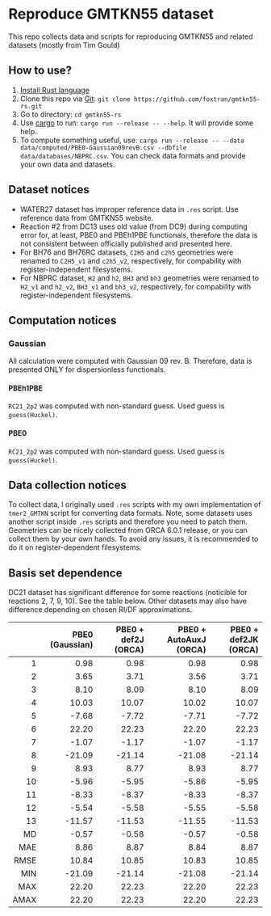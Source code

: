 # Reproduce GMTKN55 dataset

This repo collects data and scripts for reproducing GMTKN55 and related datasets (mostly from Tim Gould)

## How to use?

1. [Install Rust language](https://www.rust-lang.org/tools/install)
2. Clone this repo via [Git](https://git-scm.com): `git clone https://github.com/foxtran/gmtkn55-rs.git`
3. Go to directory: `cd gmtkn55-rs`
4. Use [cargo](https://doc.rust-lang.org/cargo/) to run: `cargo run --release -- --help`. It will provide some help.
5. To compute something useful, use: `cargo run --release -- --data data/computed/PBE0-Gaussian09revB.csv --dbfile data/databases/NBPRC.csv`. You can check data formats and provide your own data and datasets.

## Dataset notices

- WATER27 dataset has improper reference data in `.res` script. Use reference data from GMTKN55 website.
- Reaction #2 from DC13 uses old value (from DC9) during computing error for, at least, PBE0 and PBEh1PBE functionals, therefore the data is not consistent between officially published and presented here.
- For BH76 and BH76RC datasets, `C2H5` and `c2h5` geometries were renamed to `C2H5_v1` and `c2h5_v2`, respectively, for compability with register-independent filesystems.
- For NBPRC dataset, `H2` and `h2`, `BH3` and `bh3` geometries were renamed to `H2_v1` and `h2_v2`, `BH3_v1` and `bh3_v2`, respectively, for compability with register-independent filesystems.

## Computation notices

### Gaussian

All calculation were computed with Gaussian 09 rev. B. Therefore, data is presented ONLY for dispersionless functionals.

#### PBEh1PBE

`RC21_2p2` was computed with non-standard guess. Used guess is `guess(Huckel)`.

#### PBE0

`RC21_2p2` was computed with non-standard guess. Used guess is `guess(Huckel)`.

## Data collection notices

To collect data, I originally used `.res` scripts with my own implementation of `tmer2_GMTKN` script for converting data formats.
Note, some datasets uses another script inside `.res` scripts and therefore you need to patch them.
Geometries can be nicely collected from ORCA 6.0.1 release, or you can collect them by your own hands.
To avoid any issues, it is recommended to do it on register-dependent filesystems.

## Basis set dependence

DC21 dataset has significant difference for some reactions (noticible for reactions 2, 7, 9, 10). See the table below.
Other datasets may also have difference depending on chosen RI/DF approximations.

|      | PBE0 (Gaussian) | PBE0 + def2J (ORCA) | PBE0 + AutoAuxJ (ORCA) | PBE0 + def2JK (ORCA) |
|-----:|----------------:|--------------------:|-----------------------:|---------------------:|
|    1 |            0.98 |                0.98 |                   0.98 |                 0.98 |
|    2 |            3.65 |                3.71 |                   3.56 |                 3.71 |
|    3 |            8.10 |                8.09 |                   8.10 |                 8.09 |
|    4 |           10.03 |               10.07 |                  10.02 |                10.07 |
|    5 |           -7.68 |               -7.72 |                  -7.71 |                -7.72 |
|    6 |           22.20 |               22.23 |                  22.20 |                22.23 |
|    7 |           -1.07 |               -1.17 |                  -1.07 |                -1.17 |
|    8 |          -21.09 |              -21.14 |                 -21.08 |               -21.14 |
|    9 |            8.93 |                8.77 |                   8.93 |                 8.77 |
|   10 |           -5.96 |               -5.95 |                  -5.86 |                -5.95 |
|   11 |           -8.33 |               -8.37 |                  -8.33 |                -8.37 |
|   12 |           -5.54 |               -5.58 |                  -5.55 |                -5.58 |
|   13 |          -11.57 |              -11.53 |                 -11.55 |               -11.53 |
|   MD |           -0.57 |               -0.58 |                  -0.57 |                -0.58 |
|  MAE |            8.86 |                8.87 |                   8.84 |                 8.87 |
| RMSE |           10.84 |               10.85 |                  10.83 |                10.85 |
|  MIN |          -21.09 |              -21.14 |                 -21.08 |               -21.14 |
|  MAX |           22.20 |               22.23 |                  22.20 |                22.23 |
| AMAX |           22.20 |               22.23 |                  22.20 |                22.23 |
